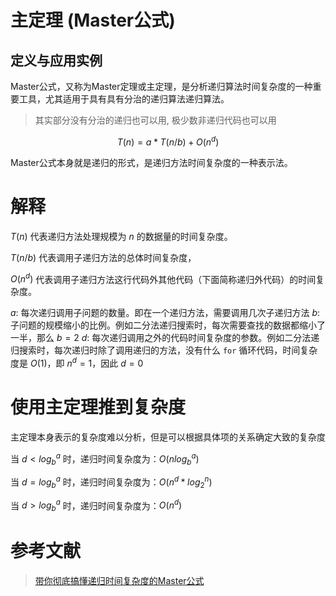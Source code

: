 # 主定理  (Master公式)

## 定义与应用实例

Master公式，又称为Master定理或主定理，是分析递归算法时间复杂度的一种重要工具，尤其适用于具有具有分治的递归算法递归算法。

> 其实部分没有分治的递归也可以用, 极少数非递归代码也可以用

$$T(n) = a*T(n/b) + O(n^d)$$

Master公式本身就是递归的形式，是递归方法时间复杂度的一种表示法。

# 解释

$T(n)$ 代表递归方法处理规模为 $n$ 的数据量的时间复杂度。

$T(n/b)$ 代表调用子递归方法的总体时间复杂度，

$O(n^d)$ 代表调用子递归方法这行代码外其他代码（下面简称递归外代码）的时间复杂度。

$a$: 每次递归调用子问题的数量。即在一个递归方法，需要调用几次子递归方法
$b$: 子问题的规模缩小的比例。例如二分法递归搜索时，每次需要查找的数据都缩小了一半，那么 $b=2$
$d$: 每次递归调用之外的代码时间复杂度的参数。例如二分法递归搜索时，每次递归时除了调用递归的方法，没有什么 ``for`` 循环代码，时间复杂度是 $O(1)$，即 $n^d=1$，因此 $d=0$

# 使用主定理推到复杂度

主定理本身表示的复杂度难以分析，但是可以根据具体项的关系确定大致的复杂度

当 $d<log_b^a$ 时，递归时间复杂度为：$O(nlog_b^a)$

当 $d=log_b^a$ 时，递归时间复杂度为：$O(n^d * log_2^n)$

当 $d>log_b^a$ 时，递归时间复杂度为：$O(n^d)$

# 参考文献
> [带你彻底搞懂递归时间复杂度的Master公式](https://www.cnblogs.com/wind-wound/p/18206958)